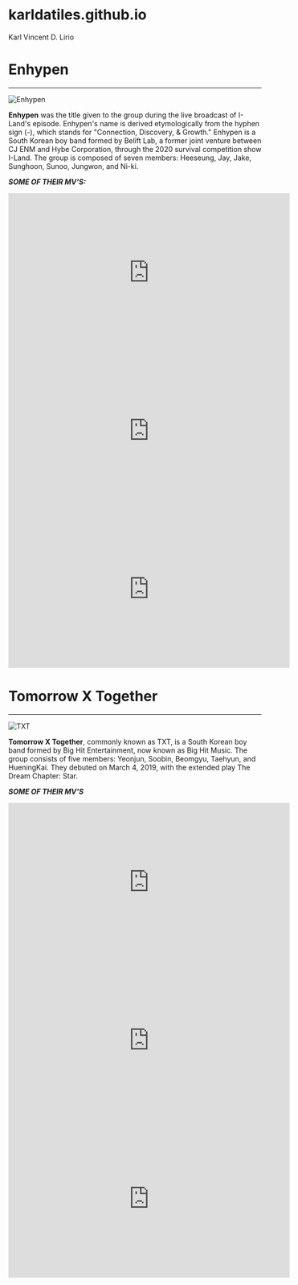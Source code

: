 # karldatiles.github.io
Karl Vincent D. Lirio

# Enhypen
-------------------------------------------------------------------------------------------------------------------------------------------------------------------------------------------------------------------------------------------------------------------------------

![Enhypen](https://encrypted-tbn0.gstatic.com/images?q=tbn:ANd9GcTSjYMOXorhgnGcPVYsAyZQ2oyAMUpOFotAJViWnWQT0-YVm3Mn_OHvcLgvwNctfM0BeVA&usqp=CAU) 

**Enhypen** was the title given to the group during the live broadcast of I-Land's episode. Enhypen's name is derived etymologically from the hyphen sign (-), which stands for "Connection, Discovery, & Growth." Enhypen is a South Korean boy band formed by Belift Lab, a former joint venture between CJ ENM and Hybe Corporation, through the 2020 survival competition show I-Land. The group is composed of seven members: Heeseung, Jay, Jake, Sunghoon, Sunoo, Jungwon, and Ni-ki.

***SOME OF THEIR MV'S:***

<iframe width="560" height="315" src="https://www.youtube.com/embed/qedonJosQ3g?si=zq548LqOK7-w5g48" title="YouTube video player" frameborder="0" allow="accelerometer; autoplay; clipboard-write; encrypted-media; gyroscope; picture-in-picture; web-share" allowfullscreen></iframe>

<iframe width="560" height="315" src="https://www.youtube.com/embed/wXFLzODIdUI?si=t1bVnXWCIS2VCCpH" title="YouTube video player" frameborder="0" allow="accelerometer; autoplay; clipboard-write; encrypted-media; gyroscope; picture-in-picture; web-share" allowfullscreen></iframe>

<iframe width="560" height="315" src="https://www.youtube.com/embed/X7d6Dt17yHk?si=o_mvH75HtuP3AHT_" title="YouTube video player" frameborder="0" allow="accelerometer; autoplay; clipboard-write; encrypted-media; gyroscope; picture-in-picture; web-share" allowfullscreen></iframe>



# Tomorrow X Together
-------------------------------------------------------------------------------------------------------------------------------------------------------------------------------------------------------------------------------------------------------------------------------

![TXT](https://encrypted-tbn0.gstatic.com/images?q=tbn:ANd9GcT2NTCU1QbdokcR5IvCpi7q8hcICE7vqHdAf_PyFEz9-eiiFf_79Uha54Yv5n5ibsuQ4Ug&usqp=CAU)

**Tomorrow X Together**, commonly known as TXT, is a South Korean boy band formed by Big Hit Entertainment, now known as Big Hit Music. The group consists of five members: Yeonjun, Soobin, Beomgyu, Taehyun, and HueningKai. They debuted on March 4, 2019, with the extended play The Dream Chapter: Star.

***SOME OF THEIR MV'S***

<iframe width="560" height="315" src="https://www.youtube.com/embed/P9tKTxbgdkk?si=N3OuCz7AN9vI8naW" title="YouTube video player" frameborder="0" allow="accelerometer; autoplay; clipboard-write; encrypted-media; gyroscope; picture-in-picture; web-share" allowfullscreen></iframe>

<iframe width="560" height="315" src="https://www.youtube.com/embed/e42AhJzYpVE?si=lXCJOLxv7hb6QAz4" title="YouTube video player" frameborder="0" allow="accelerometer; autoplay; clipboard-write; encrypted-media; gyroscope; picture-in-picture; web-share" allowfullscreen></iframe>

<iframe width="560" height="315" src="https://www.youtube.com/embed/JzODRUBBXpc?si=v7keBw66mJlRN3A2" title="YouTube video player" frameborder="0" allow="accelerometer; autoplay; clipboard-write; encrypted-media; gyroscope; picture-in-picture; web-share" allowfullscreen></iframe>

